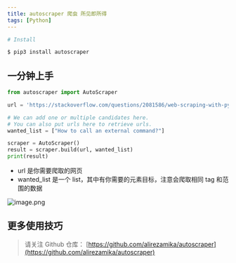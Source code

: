 ```yaml
---
title: autoscraper 爬虫 所见即所得
tags: [Python]
---
```


```bash
# Install

$ pip3 install autoscraper
```

## 一分钟上手

```python
from autoscraper import AutoScraper

url = 'https://stackoverflow.com/questions/2081586/web-scraping-with-python'

# We can add one or multiple candidates here.
# You can also put urls here to retrieve urls.
wanted_list = ["How to call an external command?"]

scraper = AutoScraper()
result = scraper.build(url, wanted_list)
print(result)
```

- url 是你需要爬取的网页
- wanted\_list 是一个 list，其中有你需要的元素目标，注意会爬取相同 tag 和范围的数据

![image.png](http://ipic-typora-samzong.oss-cn-qingdao.aliyuncs.com//uPic/1605241399644-c035e6f7-8096-438b-806d-7a9da7bee65f.png?x-oss-process=image/resize,w_960,m_lfit)

## 更多使用技巧

> 请关注 Github 仓库： [https://github.com/alirezamika/autoscraper](https://github.com/alirezamika/autoscraper)
